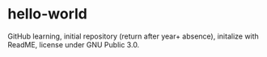 # hello-world
GitHub learning, initial repository (return after year+ absence), initalize with ReadME, license under GNU Public 3.0.
